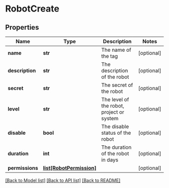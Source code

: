 # RobotCreate

## Properties
Name | Type | Description | Notes
------------ | ------------- | ------------- | -------------
**name** | **str** | The name of the tag | [optional] 
**description** | **str** | The description of the robot | [optional] 
**secret** | **str** | The secret of the robot | [optional] 
**level** | **str** | The level of the robot, project or system | [optional] 
**disable** | **bool** | The disable status of the robot | [optional] 
**duration** | **int** | The duration of the robot in days | [optional] 
**permissions** | [**list[RobotPermission]**](RobotPermission.md) |  | [optional] 

[[Back to Model list]](../README.md#documentation-for-models) [[Back to API list]](../README.md#documentation-for-api-endpoints) [[Back to README]](../README.md)


